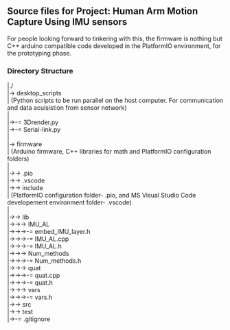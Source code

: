 ## Source files for Project: Human Arm Motion Capture Using IMU sensors
For people looking forward to tinkering with this, the firmware is nothing but C++ arduino compatible code developed in the PlatformIO environment, for the prototyping phase.

### Directory Structure
  |./ \
  |-> desktop_scripts\
  |   (Python scripts to be run parallel on the host computer. For communication and data acuisistion from sensor network)\
  |\
  |->-= 3Drender.py\
  |->-= Serial-link.py\
  |\
  |-> firmware\
  |   (Arduino firmware, C++ libraries for math and PlatformIO configuration folders)\
  |\
  |->-> .pio\
  |->-> .vscode\
  |->-> include\
  |     (PlatformIO configuration folder- .pio, and MS Visual Studio Code developement environment folder- .vscode)\
  |\
  |->-> lib\
  |->->-> IMU_AL\
  |->->->-= embed_IMU_layer.h\
  |->->->-= IMU_AL.cpp\
  |->->->-= IMU_AL.h\
  |->->-> Num_methods\
  |->->->-= Num_methods.h\
  |->->-> quat\
  |->->->-= quat.cpp\
  |->->->-= quat.h\
  |->->-> vars\
  |->->->-= vars.h\
  |->-> src\
  |->-> test\
  |->-= .gitignore
